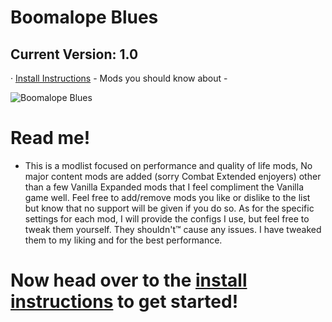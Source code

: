 # Boomalope Blues
## Current Version: 1.0
· [Install Instructions](https://github.com/H0wd3n/Boomalope-Blues/blob/main/Install-Instructions.md) - Mods you should know about - 

![Boomalope Blues](https://user-images.githubusercontent.com/75699296/226787057-fc0180e7-78bb-4ac9-b6db-7b125cd84b7b.png)

# Read me!
- This is a modlist focused on performance and quality of life mods, No major content mods are added (sorry Combat Extended enjoyers) other than a few Vanilla Expanded mods that I feel compliment the Vanilla game well. Feel free to add/remove mods you like or dislike to the list but know that no support will be given if you do so. As for the specific settings for each mod, I will provide the configs I use, but feel free to tweak them yourself. They shouldn't™ cause any issues. I have tweaked them to my liking and for the best performance.

# Now head over to the [install instructions](https://github.com/H0wd3n/Boomalope-Blues/blob/main/Install-Instructions.md) to get started!
